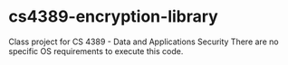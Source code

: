 # cs4389-encryption-library
Class project for CS 4389 - Data and Applications Security
There are no specific OS requirements to execute this code.
